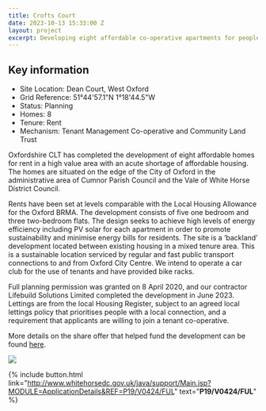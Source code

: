 ```yaml
---
title: Crofts Court
date: 2023-10-13 15:33:00 Z
layout: project
excerpt: Developing eight affordable co-operative apartments for people in West Oxford.
---
```


<div class="pullout-box">

<h2>Key information</h2> <ul> <li>Site Location: Dean Court, West Oxford</li> <li>Grid Reference: 51°44'57.1"N 1°18'44.5"W</li> <li>Status: Planning</li> <li>Homes: 8</li> <li>Tenure: Rent</li> <li>Mechanism: Tenant Management Co-operative and Community Land Trust</li> </ul> </div>

Oxfordshire CLT has completed the development of eight affordable homes for rent in a high value area with an acute shortage of affordable housing. The homes are situated on the edge of the City of Oxford in the administrative area of Cumnor Parish Council and the Vale of White Horse District Council.

Rents have been set at levels comparable with the Local Housing Allowance for the Oxford BRMA. The development consists of five one bedroom and three two-bedroom flats. The design seeks to achieve high levels of energy efficiency including PV solar for each apartment in order to promote sustainability and minimise energy bills for residents. The site is a ‘backland’ development located between existing housing in a mixed tenure area. This is a sustainable location serviced by regular and fast public transport connections to and from Oxford City Centre. We intend to operate a car club for the use of tenants and have provided bike racks.

Full planning permission was granted on 8 April 2020, and our contractor Lifebuild Solutions Limited completed the development in June 2023. Lettings are from the local Housing Register, subject to an agreed local lettings policy that prioritises people with a local connection, and a requirement that applicants are willing to join a tenant co-operative.

More details on the share offer that helped fund the development can be found [here](_pages/crofts-court.html).

![](/uploads/img_2316.JPG)

{% include button.html link="http://www.whitehorsedc.gov.uk/java/support/Main.jsp?MODULE=ApplicationDetails&REF=P19/V0424/FUL" text="**P19/V0424/FUL**" %}